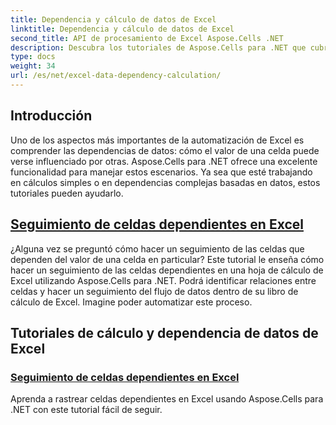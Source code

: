 ```yaml
---
title: Dependencia y cálculo de datos de Excel
linktitle: Dependencia y cálculo de datos de Excel
second_title: API de procesamiento de Excel Aspose.Cells .NET
description: Descubra los tutoriales de Aspose.Cells para .NET que cubren las dependencias y los cálculos de datos de Excel, incluido el seguimiento de celdas dependientes, para mejorar sus habilidades de automatización de Excel.
type: docs
weight: 34
url: /es/net/excel-data-dependency-calculation/
---
```


## Introducción
Uno de los aspectos más importantes de la automatización de Excel es comprender las dependencias de datos: cómo el valor de una celda puede verse influenciado por otras. Aspose.Cells para .NET ofrece una excelente funcionalidad para manejar estos escenarios. Ya sea que esté trabajando en cálculos simples o en dependencias complejas basadas en datos, estos tutoriales pueden ayudarlo.

## [Seguimiento de celdas dependientes en Excel](./tracing-dependent-cells-in-excel/)

¿Alguna vez se preguntó cómo hacer un seguimiento de las celdas que dependen del valor de una celda en particular? Este tutorial le enseña cómo hacer un seguimiento de las celdas dependientes en una hoja de cálculo de Excel utilizando Aspose.Cells para .NET. Podrá identificar relaciones entre celdas y hacer un seguimiento del flujo de datos dentro de su libro de cálculo de Excel. Imagine poder automatizar este proceso.

## Tutoriales de cálculo y dependencia de datos de Excel
### [Seguimiento de celdas dependientes en Excel](./tracing-dependent-cells-in-excel/)
Aprenda a rastrear celdas dependientes en Excel usando Aspose.Cells para .NET con este tutorial fácil de seguir.